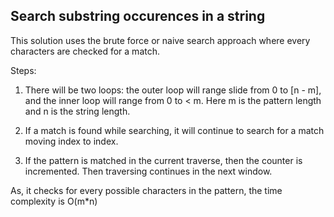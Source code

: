 ## Search substring occurences in a string

This solution uses the brute force or naive search approach where every characters are checked for a match.

Steps:


1. There will be two loops: the outer loop will range slide from 0 to [n - m], and the inner loop will range from 0 to < m. Here m is the pattern length and n is the string length.
     
2. If a match is found while searching, it will continue to search for a match moving index to index. 

3. If the pattern is matched in the current traverse, then the counter is incremented. Then traversing continues in the next window.

As, it checks for every possible characters in the pattern, the time complexity is O(m*n)